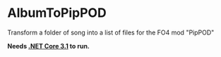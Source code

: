 # AlbumToPipPOD

Transform a folder of song into a list of files for the FO4 mod "PipPOD"

**Needs [.NET Core 3.1](https://dotnet.microsoft.com/download/dotnet-core/current/runtime) to run.**
